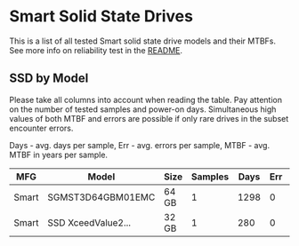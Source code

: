 Smart Solid State Drives
========================

This is a list of all tested Smart solid state drive models and their MTBFs. See
more info on reliability test in the [README](https://github.com/bsdhw/SMART).

SSD by Model
------------

Please take all columns into account when reading the table. Pay attention on the
number of tested samples and power-on days. Simultaneous high values of both MTBF
and errors are possible if only rare drives in the subset encounter errors.

Days - avg. days per sample,
Err  - avg. errors per sample,
MTBF - avg. MTBF in years per sample.

| MFG       | Model              | Size   | Samples | Days  | Err   | MTBF |
|-----------|--------------------|--------|---------|-------|-------|------|
| Smart     | SGMST3D64GBM01EMC  | 64 GB  | 1       | 1298  | 0     | 3.56   |
| Smart     | SSD XceedValue2... | 32 GB  | 1       | 280   | 0     | 0.77   |
